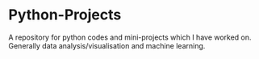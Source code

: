 # Python-Projects
A repository for python codes and mini-projects which I have worked on. Generally data analysis/visualisation and machine learning.
